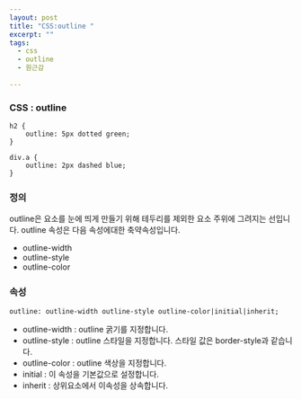 ```yaml
---
layout: post
title: "CSS:outline "
excerpt: ""
tags: 
  - css
  - outline
  - 원근감
  
---
```



### CSS : outline 
```
h2 {
    outline: 5px dotted green;
}

div.a {
    outline: 2px dashed blue;
}
```
### 정의
outline은 요소를 눈에 띄게 만들기 위해 테두리를 제외한 요소  주위에 그려지는 선입니다.
outline 속성은 다음 속성에대한 축약속성입니다.
 + outline-width
 + outline-style
 + outline-color

### 속성
`outline: outline-width outline-style outline-color|initial|inherit;`
+ outline-width : outline 굵기를 지정합니다. 
+ outline-style : outline 스타일을 지정합니다. 스타일 값은 border-style과 같습니다.
+ outline-color : outline 색상을 지정합니다.
+ initial : 이 속성을 기본값으로 설정합니다. 
+ inherit : 상위요소에서 이속성을 상속합니다.
